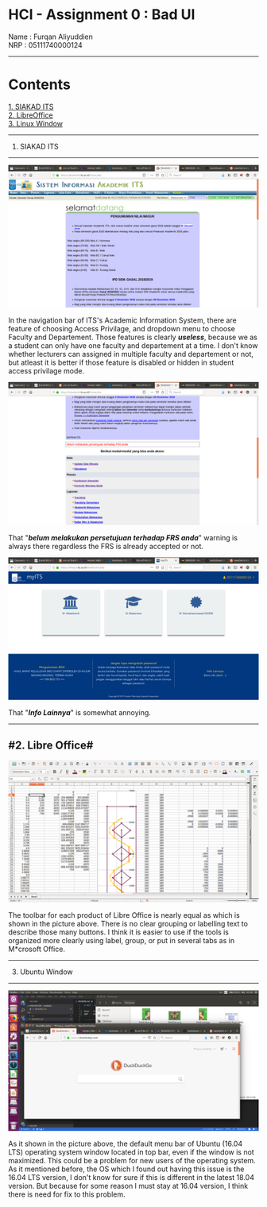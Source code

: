 # HCI - Assignment 0 : Bad UI

Name : Furqan Aliyuddien   
NRP  : 05111740000124   

------------------------------------

# __Contents__
[1. SIAKAD ITS](#1-SIAKAD-ITS)  
[2. LibreOffice](#2-Libre-Office)  
[3. Linux Window](#3-Linux-Window)  

- - - -  

1. SIAKAD ITS
------------------------------------------------

![ITS academic system 1](src/siakad1.png)

In the navigation bar of ITS's Academic Information System, there are feature of choosing Access Privilage, and dropdown menu to choose Faculty and Departement. Those features is clearly ***useless***, because we as a student can only have one faculty and departement at a time. I don't know whether lecturers can assigned in multiple faculty and departement or not, but atleast it is better if those feature is disabled or hidden in student access privilage mode.

![ITS academic system 2](src/siakad2.png)

That "***belum melakukan persetujuan terhadap FRS anda***" warning is always there regardless the FRS is already accepted or not.

![ITS academic system 3](src/siakad3.png)

That "___Info Lainnya___" is somewhat annoying.

- - - -  

#2. Libre Office#
----------------------------------------------

![Libre Office](src/libre.png)

The toolbar for each product of Libre Office is nearly equal as which is shown in the picture above. There is no clear grouping or labelling text to describe those many buttons. I think it is easier to use if the tools is organized more clearly using label, group, or put in several tabs as in M*crosoft Office.

- - - -  

3. Ubuntu Window
---------------------------------------------------

![Ubuntu Window](src/window.png)

As it shown in the picture above, the default menu bar of Ubuntu (16.04 LTS) operating system window located in top bar, even if the window is not maximized. This could be a problem for new users of the operating system. As it mentioned before, the OS which I found out having this issue is the 16.04 LTS version, I don't know for sure if this is different in the latest 18.04 version. But because for some reason I must stay at 16.04 version, I think there is need for fix to this problem.